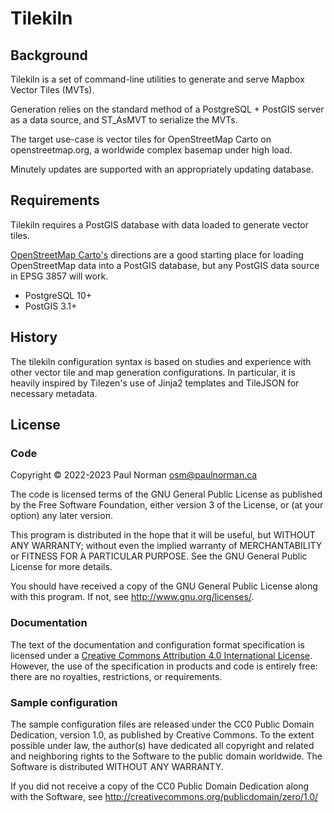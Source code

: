 # Tilekiln

## Background

Tilekiln is a set of command-line utilities to generate and serve Mapbox Vector Tiles (MVTs).

Generation relies on the standard method of a PostgreSQL + PostGIS server as a data source, and ST_AsMVT to serialize the MVTs.

The target use-case is vector tiles for OpenStreetMap Carto on openstreetmap.org, a worldwide complex basemap under high load.

Minutely updates are supported with an appropriately updating database.

## Requirements

Tilekiln requires a PostGIS database with data loaded to generate vector tiles.

[OpenStreetMap Carto's](https://github.com/gravitystorm/openstreetmap-carto/blob/master/INSTALL.md#openstreetmap-data) directions are a good starting place for loading OpenStreetMap data into a PostGIS database, but any PostGIS data source in EPSG 3857 will work.

- PostgreSQL 10+
- PostGIS 3.1+

## History

The tilekiln configuration syntax is based on studies and experience with other vector tile and map generation configurations. In particular, it is heavily inspired by Tilezen's use of Jinja2 templates and TileJSON for necessary metadata.

## License

### Code

Copyright © 2022-2023 Paul Norman <osm@paulnorman.ca>

The code is licensed terms of the GNU General Public License as
published by the Free Software Foundation, either version 3 of
the License, or (at your option) any later version.

This program is distributed in the hope that it will be useful,
but WITHOUT ANY WARRANTY; without even the implied warranty of
MERCHANTABILITY or FITNESS FOR A PARTICULAR PURPOSE.  See the
GNU General Public License for more details.

You should have received a copy of the GNU General Public License
along with this program. If not, see <http://www.gnu.org/licenses/>.

### Documentation

The text of the documentation and configuration format specification is licensed under a [Creative Commons Attribution 4.0 International License](https://creativecommons.org/licenses/by/4.0/). However, the use of the specification in products and code is entirely free: there are no royalties, restrictions, or requirements.

### Sample configuration

The sample configuration files are released under the CC0 Public
Domain Dedication, version 1.0, as published by Creative Commons.
To the extent possible under law, the author(s) have dedicated all
copyright and related and neighboring rights to the Software to
the public domain worldwide. The Software is distributed WITHOUT
ANY WARRANTY.

If you did not receive a copy of the CC0 Public Domain Dedication
along with the Software, see
<http://creativecommons.org/publicdomain/zero/1.0/>
